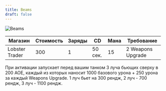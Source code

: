 ```yaml
---
title: Beams
draft: false
---
```


![Beams](/media/Items/BTNBeams.JPG)

| Магазин         | Стоимость | Заряды | CD        | Мана | Требование |
| --------------  | --------- | ------ | --------- | ---- |----------- |
| Lobster Trader  | 300       | 1      | 50 сек.   | 15   | 2 Weapons Upgrade        |

При активации запускает перед вашим танком 3 луча бьющих сверху в 200 АОЕ, каждый из которых наносит 1000 базового урона + 250 урона за каждый Weapons Upgrade. 1 луч бьет на 300 рендж, 2 луч - 700 рендж, 3 луч - 1100 рендж.
